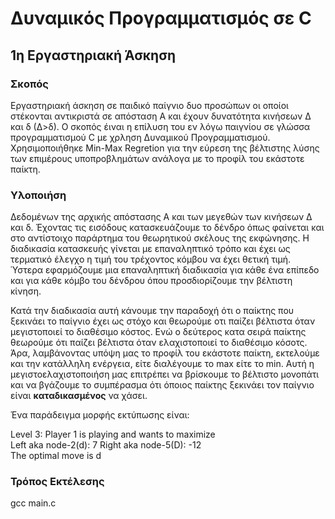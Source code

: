 # Δυναμικός Προγραμματισμός σε C


## 1η Εργαστηριακή Άσκηση
### Σκοπός 
Εργαστηριακή άσκηση σε παιδικό παίγνιο δυο προσώπων οι οποίοι στέκονται αντικριστά σε απόσταση Α και έχουν δυνατότητα κινήσεων Δ και δ (Δ>δ). 
Ο σκοπός έιναι η επίλυση του εν λόγω παιγνίου σε γλώσσα προγραμματισμού C με χρληση Δυναμικού Προγραμματισμού. 
Χρησιμοποιήθηκε Min-Max Regretion για την εύρεση της βέλτιστης λύσης των επιμέρους υποπροβλημάτων ανάλογα με το προφίλ του εκάστοτε παίκτη.

### Υλοποιήση
Δεδομένων της αρχικής απόστασης Α και των μεγεθών των κινήσεων Δ και δ. 
Έχοντας τις εισόδους κατασκευάζουμε το δένδρο όπως φαίνεται και στο αντίστοιχο παράρτημα του θεωρητικού σκέλους της εκφώνησης.
Η διαδικασία κατασκευής γίνεται με επαναληπτικό τρόπο και έχει ως τερματικό έλεγχο η τιμή του τρέχοντος κόμβου να έχει θετική τιμή.
Ύστερα εφαρμόζουμε μια επαναληπτική διαδικασία για κάθε ένα επίπεδο και για κάθε κόμβο του δένδρου όπου προσδιορίζουμε την βέλτιστη κίνηση.

Κατά την διαδικασία αυτή κάνουμε την παραδοχή ότι ο παίκτης που ξεκινάει το παίγνιο έχει ως στόχο και θεωρούμε οτι παίζει βέλτιστα όταν μεγιστοποιεί το διαθέσιμο κόστος. 
Ενώ ο δεύτερος κατα σειρά παίκτης θεωρούμε ότι παίζει βέλτιστα όταν ελαχιστοποιεί το διαθέσιμο κόσοτς. Άρα, λαμβάνοντας υπόψη μας το προφίλ του εκάστοτε παίκτη, εκτελούμε και την κατάλληλη ενέργεια, είτε διαλέγουμε το max είτε το min. Αυτή η μεγιστοελαχιστοποιήση μας επιτρέπει να βρίσκουμε το βέλτιστο μονοπάτι και να βγάζουμε το συμπέρασμα ότι όποιος παίκτης ξεκινάει τον παίγνιο είναι **καταδικασμένος** να χάσει.

Ένα παράδειγμα μορφής εκτύπωσης είναι:

Level 3: Player 1 is playing and wants to maximize  
Left aka node-2(d): 7 Right aka node-5(D): -12  
The optimal move is d  

### Τρόπος Εκτέλεσης

gcc main.c

